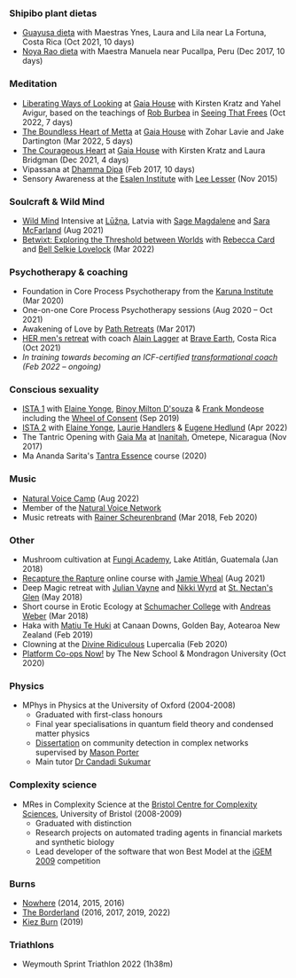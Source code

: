 ### Shipibo plant dietas

*   [Guayusa dieta](https://www.sovereignxnature.com/shipibodieta) with Maestras Ynes, Laura and Lila near La Fortuna, Costa Rica (Oct 2021, 10 days)
*   [Noya Rao dieta](https://medium.com/@stephenreid321/dieta-with-noya-rao-part-1-welcome-to-the-jungle-23bdefec1dad) with Maestra Manuela near Pucallpa, Peru (Dec 2017, 10 days)

### Meditation

*   [Liberating Ways of Looking](https://gaiahouse.co.uk/programme-2022/liberating-ways-of-looking/) at [Gaia House](https://gaiahouse.co.uk/) with Kirsten Kratz and Yahel Avigur, based on the teachings of [Rob Burbea](https://tasshin.com/blog/rob-burbea-ordinary-guy-werewolf-eternal-wanderer/) in [Seeing That Frees](https://www.goodreads.com/book/show/25172403-seeing-that-frees) (Oct 2022, 7 days)
*   [The Boundless Heart of Metta](https://gaiahouse.co.uk/programme-2022/the-boundless-heart/) at [Gaia House](https://gaiahouse.co.uk/) with Zohar Lavie and Jake Dartington (Mar 2022, 5 days)
*   [The Courageous Heart](https://gaiahouse.co.uk/programme-2021/the-courageous-heart/) at [Gaia House](https://gaiahouse.co.uk/) with Kirsten Kratz and Laura Bridgman (Dec 2021, 4 days)
*   Vipassana at [Dhamma Dipa](https://www.dipa.dhamma.org/) (Feb 2017, 10 days)
*   Sensory Awareness at the [Esalen Institute](https://www.esalen.org/) with [Lee Lesser](http://www.returntooursenses.com/) (Nov 2015)

### Soulcraft & Wild Mind

* [Wild Mind](https://www.goodreads.com/en/book/show/16000440) Intensive at [Lūžņa](https://www.soulcraft.eu/about), Latvia with [Sage Magdalene](https://sagemagdalene.com/) and [Sara McFarland](https://www.saramcfarland.com/) (Aug 2021)
* [Betwixt: Exploring the Threshold between Worlds](https://naturewisdom.life/event/betwixt-exploring-the-threshold-between-worlds/) with [Rebecca Card](http://naturewisdom.life/) and [Bell Selkie Lovelock](https://www.bellselkie.co.uk/) (Mar 2022)

### Psychotherapy & coaching

*   Foundation in Core Process Psychotherapy from the [Karuna Institute](https://www.karuna-institute.co.uk/foundation-training.html) (Mar 2020)
*   One-on-one Core Process Psychotherapy sessions (Aug 2020 – Oct 2021)
*   Awakening of Love by [Path Retreats](http://pathretreats.com) (Mar 2017)
*   [HER men's retreat](https://www.braveearth.com/experiences/her20-dp5h6) with coach [Alain Lagger](http://www.alainlagger.com/bio-2) at [Brave Earth](https://www.braveearth.com/), Costa Rica (Oct 2021)
*   *In training towards becoming an ICF-certified [transformational coach](https://stephenreid.net/coaching) (Feb 2022 – ongoing)*

### Conscious sexuality

*   [ISTA 1](https://ista.life/) with [Elaine Yonge](https://www.thetantricshaman.com/), [Binoy Milton D'souza](https://lovemovementevolution.com/) & [Frank Mondeose](https://frankmondeose.com/) including the [Wheel of Consent](https://wheelofconsentbook.com/) (Sep 2019)
*   [ISTA 2](https://ista.life/events/county-louth-ireland-ista-level-2-apr-2022) with [Elaine Yonge](https://www.thetantricshaman.com/), [Laurie Handlers](https://www.lauriehandlers.com) & [Eugene Hedlund](https://ista.life/profile/eugene-hedlund) (Apr 2022)
*   The Tantric Opening with [Gaia Ma](https://gaiagasm.com/) at [Inanitah](https://www.inanitah.com/), Ometepe, Nicaragua (Nov 2017)
*   Ma Ananda Sarita's [Tantra Essence](https://www.tantra-garden.com/the-master-lover/) course (2020)

### Music

* [Natural Voice Camp](https://www.unicornvillagecamps.co.uk/natural-voice-camp) (Aug 2022)
* Member of the [Natural Voice Network](https://naturalvoice.net/)
* Music retreats with [Rainer Scheurenbrand](https://open.spotify.com/artist/2ZQinGoK9FA6ohO68q65A5) (Mar 2018, Feb 2020)

### Other

*   Mushroom cultivation at [Fungi Academy](http://fungiacademy.com/), Lake Atitlán, Guatemala (Jan 2018)
*   [Recapture the Rapture](https://www.flowgenomeproject.com/future-proof-your-life) online course with [Jamie Wheal](https://www.flowgenomeproject.com/our-story) (Aug 2021)
*   Deep Magic retreat with [Julian Vayne](https://theblogofbaphomet.com/) and [Nikki Wyrd](https://twitter.com/nikkiwyrd) at [St. Nectan's Glen](https://www.st-nectansglen.co.uk/) (May 2018)
*   Short course in Erotic Ecology at [Schumacher College](https://schumachercollege.org.uk) with [Andreas Weber](https://en.wikipedia.org/wiki/Andreas_Weber_(writer)) (Mar 2018)
*   Haka with [Matiu Te Huki](https://rainbowwarrior.nz/) at Canaan Downs, Golden Bay, Aotearoa New Zealand (Feb 2019)
*   Clowning at the [Divine Ridiculous](https://www.facebook.com/groups/divine.ridiculous/) Lupercalia (Feb 2020)
*   [Platform Co-ops Now!](https://platform.coop/blog/platform-co-ops-now-2nd-edition/) by The New School & Mondragon University (Oct 2020)

### Physics

*   MPhys in Physics at the University of Oxford (2004-2008)
    *   Graduated with first-class honours
    *   Final year specialisations in quantum field theory and condensed matter physics
    *   [Dissertation](https://stephenreid.net/reid_report_final.pdf) on community detection in complex networks supervised by [Mason Porter](https://en.wikipedia.org/wiki/Mason_Porter)
    *   Main tutor [Dr Candadi Sukumar](https://www.wadham.ox.ac.uk/people/emeritus-fellows/s/candadi-sukumar)

### Complexity science

*   MRes in Complexity Science at the [Bristol Centre for Complexity Sciences](http://www.bristol.ac.uk/bccs/), University of Bristol (2008-2009)
    *   Graduated with distinction
    *   Research projects on automated trading agents in financial markets and synthetic biology
    *   Lead developer of the software that won Best Model at the [iGEM 2009](https://igem.org/Results?year=2009) competition
    

### Burns

*   [Nowhere](http://goingnowhere.org) (2014, 2015, 2016)
*   [The Borderland](http://theborderland.se) (2016, 2017, 2019, 2022)
*   [Kiez Burn](https://kiezburn.org/) (2019)

### Triathlons

* Weymouth Sprint Triathlon 2022 (1h38m)
